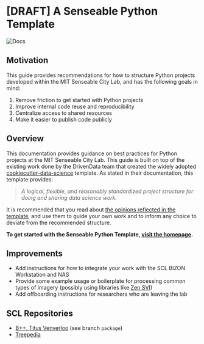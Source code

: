 # [DRAFT] A Senseable Python Template

![Docs](https://github.com/daydemir/senseable-python-template/actions/workflows/deploy-docs.yml/badge.svg)

## Motivation

This guide provides recommendations for how to structure Python projects developed within the MIT Senseable City Lab, and has the following goals in mind:

1. Remove friction to get started with Python projects
2. Improve internal code reuse and reproducibility
3. Centralize access to shared resources
4. Make it easier to publish code publicly

## Overview

This documentation provides guidance on best practices for Python projects at the MIT Senseable City Lab. This guide is built on top of the existing work done by the DrivenData team that created the widely adopted [cookiecutter-data-science](https://cookiecutter-data-science.drivendata.org) template. As stated in their documentation, this template provides: 

> *A logical, flexible, and reasonably standardized project structure for doing and sharing data science work.*

It is recommended that you read about [the opinions reflected in the template](https://cookiecutter-data-science.drivendata.org/opinions/), and use them to guide your own work and to inform any choice to deviate from the recommended structure.

**To get started with the Senseable Python Template, [visit the homepage](https://daydemir.github.io/senseable-python-template/).**

## Improvements
- Add instructions for how to integrate your work with the SCL BIZON Workstation and NAS
- Provide some example usage or boilerplate for processing common types of imagery (possibly using libraries like [Zen SVI](https://zensvi.readthedocs.io/en/latest/))
- Add offboarding instructions for researchers who are leaving the lab


## SCL Repositories

- [B++, Titus Venverloo](https://github.com/Tvenver/Bplusplus) (see branch `package`)
- [Treepedia](https://github.com/mittrees/Treepedia_Public)